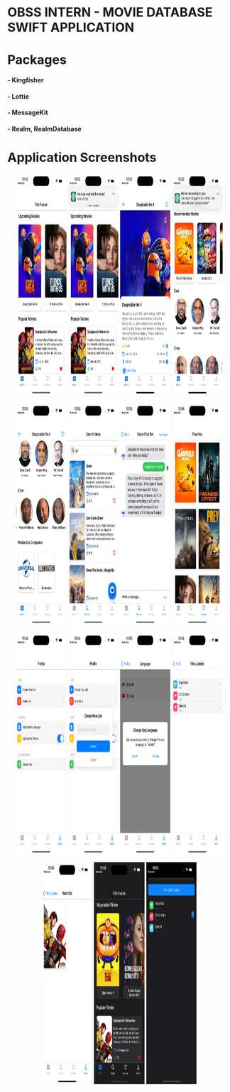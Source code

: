 # OBSS INTERN - MOVIE DATABASE SWIFT APPLICATION

# Packages
#### - Kingfisher
#### - Lottie
#### - MessageKit
#### - Realm, RealmDatabase

# Application Screenshots
<p align="center">
  <img src="readmeImages/image_1.png" height = "500" width = "22.5%"></img>
  <img src="readmeImages/image_2.png" height = "500" width = "22.5%"></img>
  <img src="readmeImages/image_3.png" height = "500" width = "22.5%"></img>
  <img src="readmeImages/image_4.png" height = "500" width = "22.5%"></img>
</p>
<p align="center">
  <img src="readmeImages/image_5.png" height = "500" width = "22.5%"></img>
  <img src="readmeImages/image_6.png" height = "500" width = "22.5%"></img>
  <img src="readmeImages/image_7.png" height = "500" width = "22.5%"></img>
  <img src="readmeImages/image_8.png" height = "500" width = "22.5%"></img>
</p>
<p align="center">
  <img src="readmeImages/image_9.png" height = "500" width = "22.5%"></img>
  <img src="readmeImages/image_11.png" height = "500" width = "22.5%"></img>
  <img src="readmeImages/image_12.png" height = "500" width = "22.5%"></img>
  <img src="readmeImages/13.png" height = "500" width = "22.5%"></img>
</p>
<p align="center">
  <img src="readmeImages/14.png" height = "500" width = "22.5%"></img>
  <img src="readmeImages/15.png" height = "500" width = "22.5%"></img>
  <img src="readmeImages/image_16.png" height = "500" width = "22.5%"></img>
</p>
